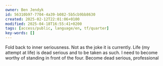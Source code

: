 ```yaml
---
owner: Ben Jendyk
id: 56310b97-7704-4a39-b082-5b5cb9bb8630
created: 2025-02-12T22:01:06+0100
modified: 2025-04-18T16:55:41+0200
tags: [access/public, language/en, tf/quarter]
key-words: []
---
```


Fold back to inner seriousness. Not as the joke it is currently. Life (my attempt at life) is dead serious and to be taken as such. I need to become worthy of standing in front of the four.
Become dead serious, professional